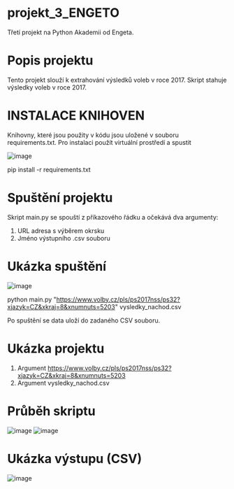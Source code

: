 # projekt_3_ENGETO
Třetí projekt na Python Akademii od Engeta.

# Popis projektu
Tento projekt slouží k extrahování výsledků voleb v roce 2017.
Skript stahuje výsledky voleb v roce 2017.

# INSTALACE KNIHOVEN
Knihovny, které jsou použity v kódu jsou uložené v souboru requirements.txt. 
Pro instalaci použít virtuální prostředí a spustit

![image](https://github.com/user-attachments/assets/a76b2758-a5d9-4bc5-9a6c-f154a5acbb01)


pip install -r requirements.txt

# Spuštění projektu
Skript main.py se spouští z příkazového řádku a očekává dva argumenty:
1. URL adresa s výběrem okrsku
2. Jméno výstupního .csv souboru

# Ukázka spuštění
![image](https://github.com/user-attachments/assets/1b4b7ae5-8245-4d03-9c8d-c52b7cc19813)

python main.py "https://www.volby.cz/pls/ps2017nss/ps32?xjazyk=CZ&xkraj=8&xnumnuts=5203" vysledky_nachod.csv

Po spuštění se data uloží do zadaného CSV souboru.

# Ukázka projektu

1. Argument https://www.volby.cz/pls/ps2017nss/ps32?xjazyk=CZ&xkraj=8&xnumnuts=5203
2. Argument vysledky_nachod.csv

# Průběh skriptu
![image](https://github.com/user-attachments/assets/a6347669-dcf0-415d-a41e-33dc3b048ffd)
![image](https://github.com/user-attachments/assets/58b64c7e-9b0c-4ff0-b49d-e12b14875233)


# Ukázka výstupu (CSV)
![image](https://github.com/user-attachments/assets/c34286b0-ab31-4d7f-ade7-4acce588b10b)








